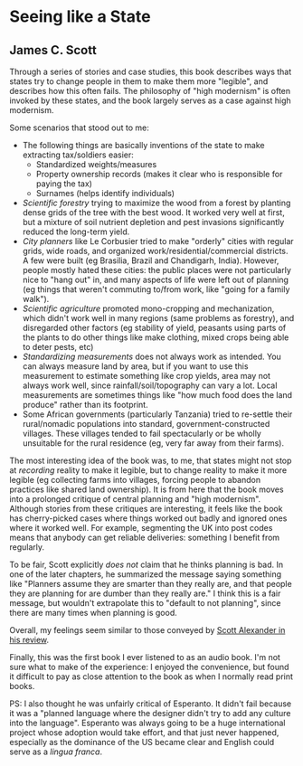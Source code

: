 # Seeing like a State

## James C. Scott

Through a series of stories and case studies, this book describes ways that
states try to change people in them to make them more "legible", and describes
how this often fails. The philosophy of "high modernism" is often invoked by
these states, and the book largely serves as a case against high modernism.

Some scenarios that stood out to me:

- The following things are basically inventions of the state to make extracting
  tax/soldiers easier:
    - Standardized weights/measures
    - Property ownership records (makes it clear who is responsible for paying
      the tax)
    - Surnames (helps identify individuals)
- *Scientific forestry* trying to maximize the wood from a forest by planting
  dense grids of the tree with the best wood. It worked very well at first, but
  a mixture of soil nutrient depletion and pest invasions significantly reduced
  the long-term yield.
- *City planners* like Le Corbusier tried to make "orderly" cities with regular
  grids, wide roads, and organized work/residential/commercial districts. A few
  were built (eg Brasilia, Brazil and Chandigarh, India). However, people
  mostly hated these cities: the public places were not particularly nice to
  "hang out" in, and many aspects of life were left out of planning (eg things
  that weren't commuting to/from work, like "going for a family walk").
- *Scientific agriculture* promoted mono-cropping and mechanization, which
  didn't work well in many regions (same problems as forestry), and disregarded
  other factors (eg stability of yield, peasants using parts of the plants to
  do other things like make clothing, mixed crops being able to deter pests,
  etc)
- *Standardizing measurements* does not always work as intended. You can always
  measure land by area, but if you want to use this measurement to estimate
  something like crop yields, area may not always work well, since
  rainfall/soil/topography can vary a lot. Local measurements are sometimes
  things like "how much food does the land produce" rather than its footprint.
- Some African governments (particularly Tanzania) tried to re-settle their
  rural/nomadic populations into standard, government-constructed villages.
  These villages tended to fail spectacularly or be wholly unsuitable for the
  rural residence (eg, very far away from their farms).

The most interesting idea of the book was, to me, that states might not stop at
_recording_ reality to make it legible, but to change reality to make it more
legible (eg collecting farms into villages, forcing people to abandon practices
like shared land ownership). It is from here that the book moves into a
prolonged critique of central planning and "high modernism". Although stories
from these critiques are interesting, it feels like the book has cherry-picked
cases where things worked out badly and ignored ones where it worked well. For
example, segmenting the UK into post codes means that anybody can get reliable
deliveries: something I benefit from regularly.

To be fair, Scott explicitly _does not_ claim that he thinks planning is bad.
In one of the later chapters, he summarized the message saying something like
"Planners assume they are smarter than they really are, and that people they
are planning for are dumber than they really are." I think this is a fair
message, but wouldn't extrapolate this to "default to not planning", since
there are many times when planning is good.

Overall, my feelings seem similar to those conveyed by [Scott Alexander in his
review](https://slatestarcodex.com/2017/03/16/book-review-seeing-like-a-state/).

Finally, this was the first book I ever listened to as an audio book. I'm not
sure what to make of the experience: I enjoyed the convenience, but found it
difficult to pay as close attention to the book as when I normally read print
books.

PS: I also thought he was unfairly critical of Esperanto. It didn't fail
because it was a "planned language where the designer didn't try to add any
culture into the language". Esperanto was always going to be a huge
international project whose adoption would take effort, and that just never
happened, especially as the dominance of the US became clear and English could
serve as a _lingua franca_.
